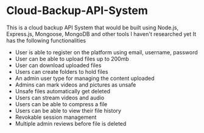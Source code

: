 # Cloud-Backup-API-System
This is a cloud backup API System that would be built using Node.js, Express.js, Mongoose, MongoDB and other tools I haven't researched yet
It has the following functionalities

- User is able to register on the platform using email, username, password
- User can be able to upload files up to 200mb
- User can download uploaded files
- Users can create folders to hold files
- An admin user type for managing the content uploaded
- Admins can mark videos and pictures as unsafe
- Unsafe files automatically get deleted
- Users can stream videos and audio
- Users can be able to compress a file
- Users can be able to view their file history
- Revokable session management
- Multiple admin reviews before file is deleted